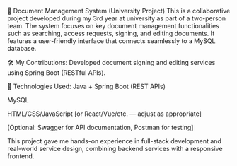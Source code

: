 📄 Document Management System (University Project)
This is a collaborative project developed during my 3rd year at university as part of a two-person team. The system focuses on key document management functionalities such as searching, access requests, signing, and editing documents. It features a user-friendly interface that connects seamlessly to a MySQL database.

🛠 My Contributions:
Developed document signing and editing services using Spring Boot (RESTful APIs).


🧰 Technologies Used:
Java + Spring Boot (REST APIs)

MySQL

HTML/CSS/JavaScript [or React/Vue/etc. — adjust as appropriate]

[Optional: Swagger for API documentation, Postman for testing]

This project gave me hands-on experience in full-stack development and real-world service design, combining backend services with a responsive frontend.
